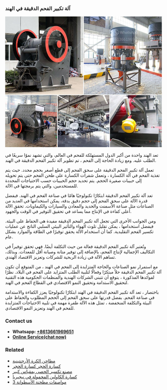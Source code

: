 <h3>آلة تكبير الفحم الدقيقة في الهند</h3><img src='1701746258.jpg' alt=''><p>تعد الهند واحدة من أكبر الدول المستهلكة للفحم في العالم، والتي تشهد نموًا سريعًا في الطلب عليه. ومع زيادة الحاجة إلى الفحم ، تم تطوير آلة تكبير الفحم الدقيقة في الهند.</p><p>تعمل آلة تكبير الفحم الدقيقة على سحق الفحم إلى قطع أصغر بحجم محدد. حيث يتم تغذية الفحم في آلة الكسارة ، وتعمل شفرات الكسارة على طحن الفحم حتى يتم تحويله إلى حبيبات صغيرة الحجم. يتم تحديد حجم الحبيبات حسب الاحتياجات المحددة للمستخدمين، والتي يتم برمجتها في الآلة.</p><p>تعد آلة تكبير الفحم الدقيقة ابتكارًا تكنولوجيًا هامًا في صناعة الفحم في الهند. فبفضل قدرة الآلة على سحق الفحم إلى حجم دقيق بدقة، يمكن استخدامها في العديد من الصناعات مثل صناعة الأسمنت والحديد والمعادن والسيارات والكيماويات. تحقق الآلة أعلى كفاءة في الإنتاج مما يساعد في تحقيق التوفير في الوقت والجهود.</p><p>ومن الجوانب الأخرى التي تجعل آلة تكبير الفحم الدقيقة مفيدة هي الحفاظ على البيئة. فبفضل استخدامها ، يمكن تقليل تلوث الهواء والتأثير البيئي السلبي الناتج عن عمليات تكسير الفحم التقليدية. كما أن استخدام الآلة يحقق توفيرًا في الطاقة والموارد بشكل عام.</p><p>وتُعتبر آلة تكبير الفحم الدقيقة فعالة من حيث التكلفة أيضًا. فهي تحقق توفيراً في التكاليف الإجمالية لإنتاج الفحم، بالإضافة إلى توفير متانة وصيانة أقل للمعدات. وبذلك، تساهم الآلة في زيادة الربحية للشركات وتعزيز الاقتصاد الهندي.</p><p>مع استمرار نمو الصناعات والحاجة المتزايدة إلى الفحم في الهند ، من المتوقع أن تكون آلة تكبير الفحم الدقيقة حلاً مبتكرًا وفعالًا لتلبية الطلب المتزايد على الفحم في البلاد. نظرًا لفوائدها المذكورة ، يتوقع أن تتبنى الشركات الهندية والمنظمات الحكومية هذه التقنية لتحقيق الاستدامة وتحقيق النمو الاقتصادي في القطاع الفحم في الهند.</p><p>باختصار ، تعد آلة تكبير الفحم الدقيقة في الهند ابتكارًا تكنولوجيًا يعزز الكفاءة والاستدامة في صناعة الفحم. بفضل قدرتها على سحق الفحم إلى الحجم المطلوب والحفاظ على البيئة والتكلفة المنخفضة ، تمثل هذه الآلة طفرة مهمة في تلبية الاحتياجات المتزايدة للفحم في الهند وتعزيز النمو الاقتصادي.</p><h3>Contact us</h3><ul><li><strong>Whatsapp:&nbsp;<a href="https://wa.me/8613661969651">+8613661969651</a></strong></li><li><a href="https://swt.shibang-china.com/?git&amp;zhl&amp;آلة تكبير الفحم الدقيقة في الهند"><strong>Online Service(chat now)</strong></a></li></ul><h3>Related</h3><ul><li><a href='مطاحن الكرة الأرجنتينية.md'>مطاحن الكرة الأرجنتينية</a></li><li><a href='كسارة الحجر كسارة الحجر.md'>كسارة الحجر كسارة الحجر</a></li><li><a href='مصنع تكسير الحصى بمقياس كبير.md'>مصنع تكسير الحصى بمقياس كبير</a></li><li><a href='كسارة الكاولين المحمولة في نيجيريا.md'>كسارة الكاولين المحمولة في نيجيريا</a></li><li><a href='مواصفات مطحنة الأسطوانة 3.md'>مواصفات مطحنة الأسطوانة 3</a></li></ul>
